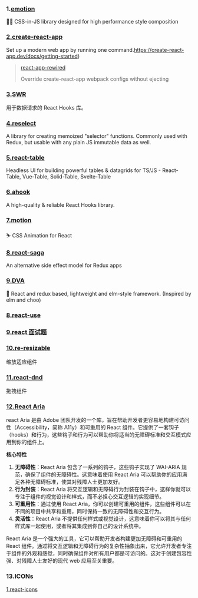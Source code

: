 ### 1.[emotion](https://github.com/emotion-js/emotion)

👩‍🎤 CSS-in-JS library designed for high performance style composition

### [2.create-react-app](https://create-react-app.dev/)

Set up a modern web app by running one command.https://create-react-app.dev/docs/getting-started)

> [react-app-rewired](https://github.com/timarney/react-app-rewired)
>
> Override create-react-app webpack configs without ejecting

### [3.SWR](https://swr.vercel.app/zh-CN)

用于数据请求的 React Hooks 库。

### [4.reselect](https://www.npmjs.com/package/reselect) 

A library for creating memoized "selector" functions. Commonly used with Redux, but usable with any plain JS immutable data as well.

### [5.react-table](https://www.npmjs.com/package/react-table)

Headless UI for building powerful tables & datagrids for TS/JS - React-Table, Vue-Table, Solid-Table, Svelte-Table

### [6.ahook](https://www.npmjs.com/package/ahooks)

A high-quality & reliable React Hooks library.

### [7.motion](https://github.com/react-component/motion)

⛷ CSS Animation for React

### [8.react-saga](https://github.com/redux-saga/redux-saga)

An alternative side effect model for Redux apps

### [9.DVA](https://github.com/dvajs/dva)

🌱 React and redux based, lightweight and elm-style framework. (Inspired by elm and choo)

### [8.react-use](https://github.com/streamich/react-use)

### [9.react 面试题](https://github.com/sudheerj/reactjs-interview-questions)

### [10.re-resizable]()

缩放适应组件

### [11.react-dnd](https://www.npmjs.com/package/react-dnd)

拖拽组件

### [12.React Aria](https://react-spectrum.adobe.com/react-aria/index.html)

react Aria 是由 Adobe 团队开发的一个库，旨在帮助开发者更容易地构建可访问性（Accessibility，简称 A11y）和可重用的 React 组件。它提供了一套钩子（hooks）和行为，这些钩子和行为可以帮助你将适当的无障碍标准和交互模式应用到你的组件上。

**核心特性**

1. **无障碍性**：React Aria 包含了一系列的钩子，这些钩子实现了 WAI-ARIA 规范，确保了组件的无障碍性。这意味着使用 React Aria 可以帮助你的应用满足各种无障碍标准，使其对残障人士更加友好。
2. **行为封装**：React Aria 将交互逻辑和无障碍行为封装在钩子中，这样你就可以专注于组件的视觉设计和样式，而不必担心交互逻辑的实现细节。
3. **可重用性**：通过使用 React Aria，你可以创建可重用的组件，这些组件可以在不同的项目中共享和重用，同时保持一致的无障碍性和交互行为。
4. **灵活性**：React Aria 不提供任何样式或视觉设计，这意味着你可以将其与任何样式库一起使用，或者将其集成到你自己的设计系统中。

React Aria 是一个强大的工具，它可以帮助开发者构建更加无障碍和可重用的 React 组件。通过将交互逻辑和无障碍行为的复杂性抽象出来，它允许开发者专注于组件的外观和感觉，同时确保组件对所有用户都是可访问的。这对于创建包容性强、对残障人士友好的现代 web 应用至关重要。

### 13.ICONs

[1.react-icons](https://react-icons.github.io/react-icons/)
